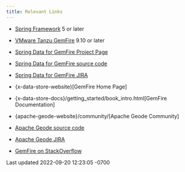 ```yaml
---
title: Relevant Links
---
```


<!-- 
 Copyright (c) VMware, Inc. 2022. All rights reserved.
 Licensed to the Apache Software Foundation (ASF) under one or more contributor license
 agreements. See the NOTICE file distributed with this work for additional information regarding
 copyright ownership. The ASF licenses this file to You under the Apache License, Version 2.0 (the
 "License"); you may not use this file except in compliance with the License. You may obtain a
 copy of the License at
 
 http://www.apache.org/licenses/LICENSE-2.0
 
 Unless required by applicable law or agreed to in writing, software distributed under the License
 is distributed on an "AS IS" BASIS, WITHOUT WARRANTIES OR CONDITIONS OF ANY KIND, either express
 or implied. See the License for the specific language governing permissions and limitations under
 the License.
-->

<!--
Licensed to the Apache Software Foundation (ASF) under one or more
contributor license agreements.  See the NOTICE file distributed with
this work for additional information regarding copyright ownership.
The ASF licenses this file to You under the Apache License, Version 2.0
(the "License"); you may not use this file except in compliance with
the License.  You may obtain a copy of the License at

     http://www.apache.org/licenses/LICENSE-2.0

Unless required by applicable law or agreed to in writing, software
distributed under the License is distributed on an "AS IS" BASIS,
WITHOUT WARRANTIES OR CONDITIONS OF ANY KIND, either express or implied.
See the License for the specific language governing permissions and
limitations under the License.
-->

* [Spring Framework](https://spring.io/projects/spring-framework) 5 or later

* [VMware Tanzu GemFire](https://docs.vmware.com/en/VMware-Tanzu-GemFire/index.html) 9.10 or later

- [Spring Data for GemFire Project Page](https://projects.spring.io/spring-data-gemfire)

- [Spring Data for GemFire source code](https://github.com/spring-projects/spring-data-gemfire)

- [Spring Data for GemFire JIRA](https://jira.spring.io/browse/SGF)

- {x-data-store-website}\[GemFire Home Page\]

- {x-data-store-docs}/getting_started/book_intro.html\[GemFire
  Documentation\]

- {apache-geode-website}/community/\[Apache Geode Community\]

- [Apache Geode source code](https://github.com/apache/geode)

- [Apache Geode
  JIRA](https://issues.apache.org/jira/projects/GEODE/issues)

- [GemFire on
  StackOverflow](https://stackoverflow.com/questions/tagged/gemfire)



<div id="footer">

<div id="footer-text">

Last updated 2022-09-20 12:23:05 -0700


